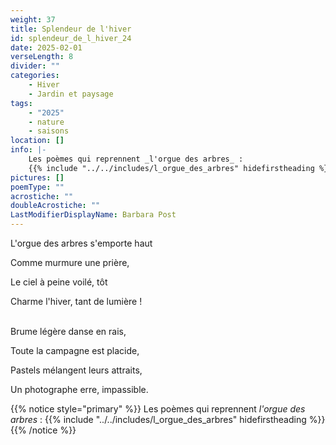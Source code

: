 ```yaml
---
weight: 37
title: Splendeur de l'hiver
id: splendeur_de_l_hiver_24
date: 2025-02-01
verseLength: 8
divider: ""
categories:
    - Hiver
    - Jardin et paysage
tags:
    - "2025"
    - nature
    - saisons
location: []
info: |-
    Les poèmes qui reprennent _l'orgue des arbres_ :
    {{% include "../../includes/l_orgue_des_arbres" hidefirstheading %}}
pictures: []
poemType: ""
acrostiche: ""
doubleAcrostiche: ""
LastModifierDisplayName: Barbara Post
---
```

L'orgue des arbres s'emporte haut

Comme murmure une prière,

Le ciel à peine voilé, tôt

Charme l'hiver, tant de lumière !

 \
Brume légère danse en rais,

Toute la campagne est placide,

Pastels mélangent leurs attraits,

Un photographe erre, impassible.

{{% notice style="primary" %}}
Les poèmes qui reprennent _l'orgue des arbres_ :
{{% include "../../includes/l_orgue_des_arbres" hidefirstheading %}}
{{% /notice %}}
